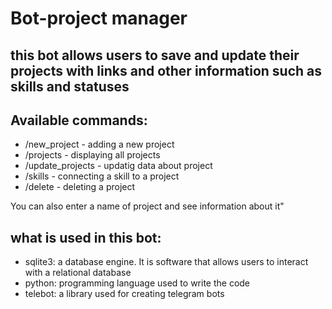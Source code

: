 # Bot-project manager
## this bot allows users to save and update their projects with links and other information such as skills and statuses

## Available commands:

- /new_project - adding a new project
- /projects - displaying all projects
- /update_projects - updatig data about project
- /skills - connecting a skill to a project
- /delete - deleting a project

You can also enter a name of project and see information about it"

## what is used in this bot:

- sqlite3: a database engine. It is software that allows users to interact with a relational database
- python: programming language used to write the code
- telebot: a library used for creating telegram bots

